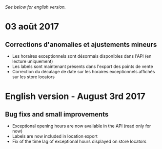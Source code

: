 *See below for english version.*

# 03 août 2017

## Corrections d'anomalies et ajustements mineurs

* Les horaires exceptionnels sont désormais disponibles dans l'API (en lecture uniquement)
* Les labels sont maintenant présents dans l'export des points de vente
* Correction du décalage de date sur les horaires exceptionnels affichés sur les store locators

# English version - August 3rd 2017

## Bug fixs and small improvements

* Exceptional opening hours are now available in the API (read only for now)
* Labels are now included in location export
* Fix of the time lag of exceptional hours displayed on store locators
